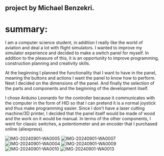 ## project by Michael Benzekri.
# summary:
I am a computer science student, in addition I really like the world of aviation and deal a lot with flight simulators.
I wanted to improve my simulator experience and decided to make a switch panel for myself.
In addition to the pleasure of this, it is an opportunity to improve programming, construction planning and creativity skills.

At the beginning I planned the functionality that I want to have in the panel, meaning the buttons and actions I want the panel to know how to perform.
Next I decided on the dimensions of the panel.
And finally the selection of the parts and components and the beginning of the development itself.

I chose Arduino Leonardo for the controller because it communicates with the computer in the form of HID so that I can pretend it is a normal joystick and thus make programming easier.
Since I don't have a laser cutting machine/3D printer, I decided that the panel itself would be made of wood and the work on it would be manual.
In terms of the other components, I went for classic switches, a potentiometer and an encoder that I purchased online (aliexpress).

![IMG-20240901-WA0005](https://github.com/user-attachments/assets/ace31e99-d586-4a4f-a224-441e6002d7ce)
![IMG-20240901-WA0007](https://github.com/user-attachments/assets/025677cf-d572-49c3-b232-7c39e80a8d07)
![IMG-20240901-WA0004](https://github.com/user-attachments/assets/f5937e7c-ce09-4cc5-9ae5-57138f966c26)
![IMG-20240901-WA0009](https://github.com/user-attachments/assets/459d632e-cc9f-4ad1-8c06-a5540afdb363)
![IMG-20240901-WA0010](https://github.com/user-attachments/assets/be79bb17-2de3-4aa1-84fb-6eca35f4f97b)
![IMG-20240901-WA0013](https://github.com/user-attachments/assets/56667546-634a-4ba4-b8d8-ab47749f719b)


